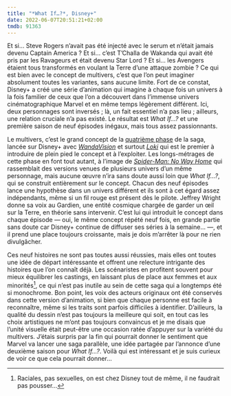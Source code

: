 ```yaml
---
title: "*What If…?*, Disney+"
date: 2022-06-07T20:51:21+02:00
tmdb: 91363 
---
```


Et si… Steve Rogers n’avait pas été injecté avec le serum et n’était jamais devenu Captain America ? Et si… c’est T’Challa de Wakanda qui avait été pris par les Ravageurs et était devenu Star Lord ? Et si… les Avengers étaient tous transformés en voulant la Terre d’une attaque zombie ? Ce qui est bien avec le concept de multivers, c’est que l’on peut imaginer absolument toutes les variantes, sans aucune limite. Fort de ce constat, Disney+ a créé une série d’animation qui imagine à chaque fois un univers à la fois familier de ceux que l’on a découvert dans l’immense univers cinématographique Marvel et en même temps légèrement différent. Ici, deux personnages sont inversés ; là, un fait essentiel n’a pas lieu ; ailleurs, une relation cruciale n’a pas existé. Le résultat est *What If…?* et une première saison de neuf épisodes inégaux, mais tous assez passionnants.

Le multivers, c’est le grand concept de la [quatrième phase](https://fr.wikipedia.org/wiki/Phase_4_de_l%27univers_cinématographique_Marvel) de la saga, lancée sur Disney+ avec [*WandaVision*](https://voiretmanger.fr/wandavision-schaeffer-disney/) et surtout [*Loki*](https://voiretmanger.fr/loki-waldron-disney/) qui est le premier à introduire de plein pied le concept et à l’exploiter. Les longs-métrages de cette phase en font tout autant, à l’image de [*Spider-Man: No Way Home*](https://nicolasfurno.fr/film/spider-man-no-way-home-watts/) qui rassemblait des versions venues de plusieurs univers d’un même personnage, mais aucune œuvre n’ira sans doute aussi loin que *What If…?*, qui se construit entièrement sur le concept. Chacun des neuf épisodes lance une hypothèse dans un univers différent et ils sont à cet égard assez indépendants, même si un fil rouge est présent dès le pilote. Jeffrey Wright donne sa voix au Gardien, une entité cosmique chargée de garder un œil sur la Terre, en théorie sans intervenir. C’est lui qui introduit le concept dans chaque épisode — oui, le même concept répété neuf fois, en grande partie sans doute car Disney+ continue de diffuser ses séries à la semaine… —, et il prend une place toujours croissante, mais je dois m’arrêter là pour ne rien divulgâcher.

Ces neuf histoires ne sont pas toutes aussi réussies, mais elles ont toutes une idée de départ intéressante et offrent une relecture intrigante des histoires que l’on connaît déjà. Les scénaristes en profitent souvent pour mieux équilibrer les castings, en laissant plus de place aux femmes et aux minorités[^1], ce qui n’est pas inutile au sein de cette saga qui a longtemps été si monochrome. Bon point, les voix des acteurs originaux ont été conservés dans cette version d’animation, si bien que chaque personne est facile à reconnaître, même si les traits sont parfois difficiles à identifier. D’ailleurs, la qualité du dessin n’est pas toujours la meilleure qui soit, en tout cas les choix artistiques ne m’ont pas toujours convaincus et je me disais que l’unité visuelle était peut-être une occasion ratée d’appuyer sur la variété du multivers. J’étais surpris par la fin qui pourrait donner le sentiment que Marvel va lancer une saga parallèle, une idée partagée par l’annonce d’une deuxième saison pour *What If…?*. Voilà qui est intéressant et je suis curieux de voir ce que cela pourrait donner…


[^1]: Raciales, pas sexuelles, on est chez Disney tout de même, il ne faudrait pas pousser…
